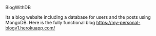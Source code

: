 BlogWithDB

Its a blog website including a database for users and the posts using MongoDB. Here is the fully functional blog https://my-personal-blogv1.herokuapp.com/